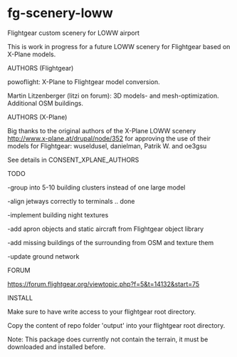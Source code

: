 # fg-scenery-loww
Flightgear custom scenery for LOWW airport

This is work in progress for a future LOWW scenery for Flightgear 
based on X-Plane models.

AUTHORS (Flightgear)

powoflight: X-Plane to Flightgear model conversion.

Martin Litzenberger (litzi on forum): 3D models- and mesh-optimization. Additional OSM buildings.


AUTHORS (X-Plane)

Big thanks to the original authors of the X-Plane LOWW scenery 
http://www.x-plane.at/drupal/node/352 
for approving the use of their models for Flightgear: 
wuseldusel, danielman, Patrik W. and oe3gsu

See details in CONSENT_XPLANE_AUTHORS


TODO

-group into 5-10 building clusters instead of one large model

-align jetways correctly to terminals                                   .. done

-implement building night textures

-add apron objects and static aircraft from Flightgear object library

-add missing buildings of the surrounding from OSM and texture them

-update ground network

FORUM

https://forum.flightgear.org/viewtopic.php?f=5&t=14132&start=75


INSTALL

Make sure to have write access to your flightgear root directory.

Copy the content of repo folder 'output' into your flightgear root directory.

Note: This package does currently not contain the terrain, it must be downloaded and installed before.
